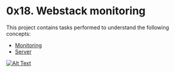 # 0x18. Webstack monitoring
This project contains tasks performed to understand the following concepts:
- [Monitoring](https://intranet.alxswe.com/concepts/13)
- [Server](https://intranet.alxswe.com/concepts/67)

[![Alt Text](https://s3.amazonaws.com/intranet-projects-files/holbertonschool-sysadmin_devops/281/hb3pAsO.png)](https://s3.amazonaws.com/intranet-projects-files/holbertonschool-sysadmin_devops/281/hb3pAsO.png)
